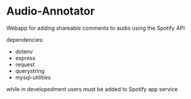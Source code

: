 # Audio-Annotator

Webapp for adding shareable comments to audio using the Spotify API

dependencies:
 - dotenv
 - express
 - request
 - querystring
 - mysql-utilities

while in developedment users must be added to Spotify app service